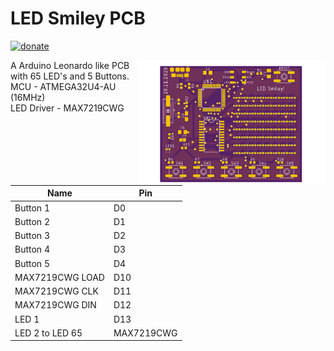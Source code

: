 # LED Smiley PCB #

[![donate](https://img.shields.io/badge/donate-PayPal-blue.svg)](https://www.paypal.me/Sinclair81)

<!-- markdownlint-disable MD033 -->
<img src="https://github.com/Sinclair81/LED_Smiley/blob/master/Smiley_Top.png" align="right" alt="Smiley_Top" height="200" width="300">

<!-- https://raw.githubusercontent.com/Sinclair81/LED_Smiley/master/Smiley_Top.png -->

<!-- markdownlint-enable MD033 -->

A Arduino Leonardo like PCB with 65 LED's and 5 Buttons.  
MCU - ATMEGA32U4-AU (16MHz)  
LED Driver - MAX7219CWG  

Name            | Pin
--------------- | ---------------------
Button 1        | D0  
Button 2        | D1  
Button 3        | D2  
Button 4        | D3  
Button 5        | D4  
MAX7219CWG LOAD | D10  
MAX7219CWG CLK  | D11  
MAX7219CWG DIN  | D12  
LED 1           | D13  
LED 2 to LED 65 | MAX7219CWG  
  